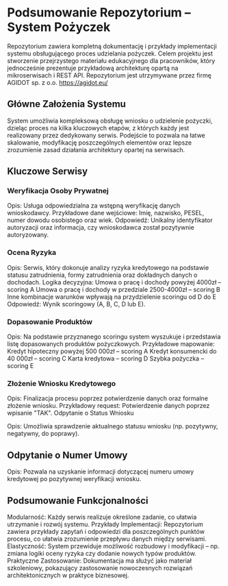 # Podsumowanie Repozytorium – System Pożyczek
Repozytorium zawiera kompletną dokumentację i przykłady implementacji systemu obsługującego proces udzielania pożyczek. Celem projektu jest stworzenie przejrzystego materiału edukacyjnego dla pracowników, 
który jednocześnie prezentuje przykładową architekturę opartą na mikroserwisach i REST API.
Repozytorium jest utrzymywane przez firmę AGIDOT sp. z o.o. https://agidot.eu/

## Główne Założenia Systemu
System umożliwia kompleksową obsługę wniosku o udzielenie pożyczki, dzieląc proces na kilka kluczowych etapów, z których każdy jest realizowany przez dedykowany serwis. Podejście to pozwala na łatwe skalowanie, modyfikację poszczególnych elementów oraz lepsze zrozumienie zasad działania architektury opartej na serwisach.

## Kluczowe Serwisy
### Weryfikacja Osoby Prywatnej

Opis: Usługa odpowiedzialna za wstępną weryfikację danych wnioskodawcy.
Przykładowe dane wejściowe: Imię, nazwisko, PESEL, numer dowodu osobistego oraz wiek.
Odpowiedź: Unikalny identyfikator autoryzacji oraz informacja, czy wnioskodawca został pozytywnie autoryzowany.

### Ocena Ryzyka

Opis: Serwis, który dokonuje analizy ryzyka kredytowego na podstawie statusu zatrudnienia, formy zatrudnienia oraz dokładnych danych o dochodach.
Logika decyzyjna:
Umowa o pracę i dochody powyżej 4000zł – scoring A
Umowa o pracę i dochody w przedziale 2500-4000zł – scoring B
Inne kombinacje warunków wpływają na przydzielenie scoringu od D do E
Odpowiedź: Wynik scoringowy (A, B, C, D lub E).


### Dopasowanie Produktów

Opis: Na podstawie przyznanego scoringu system wyszukuje i przedstawia listę dopasowanych produktów pożyczkowych.
Przykładowe mapowanie:
Kredyt hipoteczny powyżej 500 000zł – scoring A
Kredyt konsumencki do 40 000zł – scoring C
Karta kredytowa – scoring D
Szybka pożyczka – scoring E


### Złożenie Wniosku Kredytowego

Opis: Finalizacja procesu poprzez potwierdzenie danych oraz formalne złożenie wniosku.
Przykładowy request: Potwierdzenie danych poprzez wpisanie "TAK".
Odpytanie o Status Wniosku

Opis: Umożliwia sprawdzenie aktualnego statusu wniosku (np. pozytywny, negatywny, do poprawy).


## Odpytanie o Numer Umowy

Opis: Pozwala na uzyskanie informacji dotyczącej numeru umowy kredytowej po pozytywnej weryfikacji wniosku.


## Podsumowanie Funkcjonalności
Modularność: Każdy serwis realizuje określone zadanie, co ułatwia utrzymanie i rozwój systemu.
Przykłady Implementacji: Repozytorium zawiera przykłady zapytań i odpowiedzi dla poszczególnych punktów procesu, co ułatwia zrozumienie przepływu danych między serwisami.
Elastyczność: System przewiduje możliwość rozbudowy i modyfikacji – np. zmiana logiki oceny ryzyka czy dodanie nowych typów produktów.
Praktyczne Zastosowanie: Dokumentacja ma służyć jako materiał szkoleniowy, pokazujący zastosowanie nowoczesnych rozwiązań architektonicznych w praktyce biznesowej.

